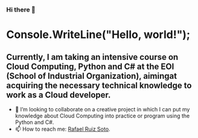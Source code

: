 ### Hi there 👋
# Console.WriteLine("Hello, world!");
## Currently, I am taking an intensive course on Cloud Computing, Python and C# at the EOI (School of Industrial Organization), aimingat acquiring the necessary technical knowledge to work as a Cloud developer.


- 👯 I’m looking to collaborate on a creative project in which I can put my knowledge about Cloud Computing into practice or program using the Python and C#.
- 📫 How to reach me: [Rafael Ruiz Soto](www.linkedin.com/in/rafael-ruiz-soto-13196b125).

